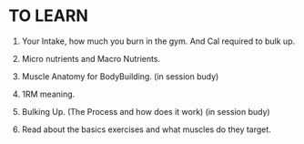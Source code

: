 # TO LEARN

1. Your Intake, how much you burn in the gym. And Cal required to bulk up.
2. Micro nutrients and Macro Nutrients.

3. Muscle Anatomy for BodyBuilding. (in session budy)
4. 1RM meaning.
5. Bulking Up. (The Process and how does it work) (in session budy)
6. Read about the basics exercises and what muscles do they target.
